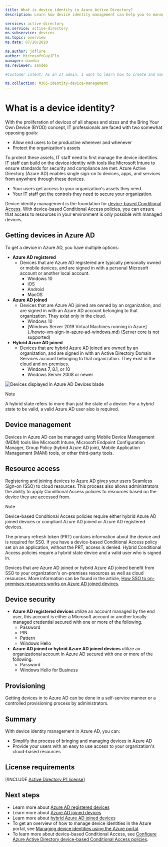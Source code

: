 ```yaml
---
title: What is device identity in Azure Active Directory?
description: Learn how device identity management can help you to manage the devices that are accessing resources in your environment.

services: active-directory
ms.service: active-directory
ms.subservice: devices
ms.topic: overview
ms.date: 07/20/2020

ms.author: joflore
author: MicrosoftGuyJFlo
manager: daveba
ms.reviewer: sandeo

#Customer intent: As an IT admin, I want to learn how to create and manage device identities in Azure AD, so that I can ensure that my users are accessing my resources from devices that meet my standards for security and compliance.

ms.collection: M365-identity-device-management
---
```

# What is a device identity?

With the proliferation of devices of all shapes and sizes and the Bring Your Own Device (BYOD) concept, IT professionals are faced with two somewhat opposing goals:

- Allow end users to be productive wherever and whenever
- Protect the organization's assets

To protect these assets, IT staff need to first manage the device identities. IT staff can build on the device identity with tools like Microsoft Intune to ensure standards for security and compliance are met. Azure Active Directory (Azure AD) enables single sign-on to devices, apps, and services from anywhere through these devices.

- Your users get access to your organization's assets they need. 
- Your IT staff get the controls they need to secure your organization.

Device identity management is the foundation for [device-based Conditional Access](../conditional-access/require-managed-devices.md). With device-based Conditional Access policies, you can ensure that access to resources in your environment is only possible with managed devices.

## Getting devices in Azure AD

To get a device in Azure AD, you have multiple options:

- **Azure AD registered**
   - Devices that are Azure AD registered are typically personally owned or mobile devices, and are signed in with a personal Microsoft account or another local account.
      - Windows 10
      - iOS
      - Android
      - MacOS
- **Azure AD joined**
   - Devices that are Azure AD joined are owned by an organization, and are signed in with an Azure AD account belonging to that organization. They exist only in the cloud.
      - Windows 10 
      - [Windows Server 2019 Virtual Machines running in Azure] (./howto-vm-sign-in-azure-ad-windows.md) (Server core is not supported)
- **Hybrid Azure AD joined**
   - Devices that are hybrid Azure AD joined are owned by an organization, and are signed in with an Active Directory Domain Services account belonging to that organization. They exist in the cloud and on-premises.
      - Windows 7, 8.1, or 10
      - Windows Server 2008 or newer

![Devices displayed in Azure AD Devices blade](./media/overview/azure-active-directory-devices-all-devices.png)

> [!NOTE]
> A hybrid state refers to more than just the state of a device. For a hybrid state to be valid, a valid Azure AD user also is required.

## Device management

Devices in Azure AD can be managed using Mobile Device Management (MDM) tools like Microsoft Intune, Microsoft Endpoint Configuration Manager, Group Policy (hybrid Azure AD join), Mobile Application Management (MAM) tools, or other third-party tools.

## Resource access

Registering and joining devices to Azure AD gives your users Seamless Sign-on (SSO) to cloud resources. This process also allows administrators the ability to apply Conditional Access policies to resources based on the device they are accessed from. 

> [!NOTE]
> Device-based Conditional Access policies require either hybrid Azure AD joined devices or compliant Azure AD joined or Azure AD registered devices.

The primary refresh token (PRT) contains information about the device and is required for SSO. If you have a device-based Conditional Access policy set on an application, without the PRT, access is denied. Hybrid Conditional Access policies require a hybrid state device and a valid user who is signed in.

Devices that are Azure AD joined or hybrid Azure AD joined benefit from SSO to your organization's on-premises resources as well as cloud resources. More information can be found in the article, [How SSO to on-premises resources works on Azure AD joined devices](azuread-join-sso.md).

## Device security

- **Azure AD registered devices** utilize an account managed by the end user, this account is either a Microsoft account or another locally managed credential secured with one or more of the following.
   - Password
   - PIN
   - Pattern
   - Windows Hello
- **Azure AD joined or hybrid Azure AD joined devices** utilize an organizational account in Azure AD secured with one or more of the following.
   - Password
   - Windows Hello for Business

## Provisioning

Getting devices in to Azure AD can be done in a self-service manner or a controlled provisioning process by administrators.

## Summary

With device identity management in Azure AD, you can:

- Simplify the process of bringing and managing devices in Azure AD
- Provide your users with an easy to use access to your organization's cloud-based resources

## License requirements

[!INCLUDE [Active Directory P1 license](../../../includes/active-directory-p1-license.md)]

## Next steps

- Learn more about [Azure AD registered devices](concept-azure-ad-register.md)
- Learn more about [Azure AD joined devices](concept-azure-ad-join.md)
- Learn more about [hybrid Azure AD joined devices](concept-azure-ad-join-hybrid.md)
- To get an overview of how to manage device identities in the Azure portal, see [Managing device identities using the Azure portal](device-management-azure-portal.md).
- To learn more about device-based Conditional Access, see [Configure Azure Active Directory device-based Conditional Access policies](../conditional-access/require-managed-devices.md).
